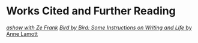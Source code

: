 # Works Cited and Further Reading

[*ashow with Ze Frank*](https://www.youtube.com/playlist?list=PLkXVFxHhJSIbC09cYmm2d4KR07rw6xne7)
[*Bird by Bird: Some Instructions on Writing and Life* by Anne Lamott](https://www.amazon.com/Bird-Some-Instructions-Writing-Life/dp/0385480016/ref=sr_1_1?ie=UTF8&qid=1521738794&sr=8-1&keywords=bird+by+bird)